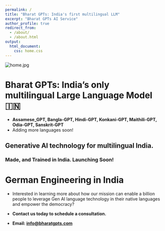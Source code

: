 ```yaml
---
permalink: /
title: "Bharat GPTs: India's first multilingual LLM"
excerpt: "Bharat GPTs AI Service"
author_profile: true
redirect_from: 
  - /about/
  - /about.html
output: 
  html_document:
    css: home.css
---
```

![home.jpg](..%2Fimages%2Fhome.jpg)

Bharat GPTs: India’s only multilingual Large Language Model 🇮🇳
========

* **Assamese_GPT, Bangla-GPT, Hindi-GPT, Konkani-GPT, Maithili-GPT, Odia-GPT, Sanskrit-GPT**
* Adding more languages soon!

## Generative AI technology for multilingual India.



### Made, and Trained in India. Launching Soon!


German Engineering in India
===

* Interested in learning more about how our mission can enable a billion people to leverage Gen AI language technology in their native languages and empower the democracy? 

* **Contact us today to schedule a consultation.**

* **Email: [info@bharatgpts.com]()**
